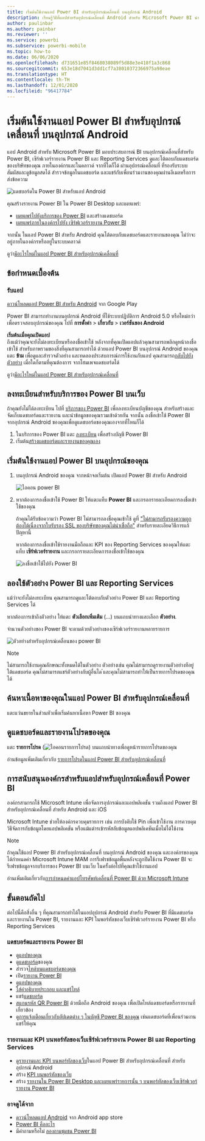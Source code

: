 ```yaml
---
title: เริ่มต้นใช้งานแอป Power BI สำหรับอุปกรณ์เคลื่อนที่ บนอุปกรณ์ Android
description: เรียนรู้วิธีที่แอปสำหรับอุปกรณ์เคลื่อนที่ Android สำหรับ Microsoft Power BI นำ Power BI มาใส่ในกระเป๋าคุณ ให้คุณเข้าถึงข้อมูลทางธุรกิจ ทั้งภายในองค์กรและในระบบคลาวด์ ด้วยอุปกรณ์เคลื่อนที่
author: paulinbar
ms.author: painbar
ms.reviewer: ''
ms.service: powerbi
ms.subservice: powerbi-mobile
ms.topic: how-to
ms.date: 06/06/2020
ms.openlocfilehash: d731651e85f8468038089f5d88e3e418f1a3c868
ms.sourcegitcommit: 653e18d7041d3dd1cf7a38010372366975a98eae
ms.translationtype: HT
ms.contentlocale: th-TH
ms.lasthandoff: 12/01/2020
ms.locfileid: "96417784"
---
```

# <a name="get-started-with-the-power-bi-mobile-app-on-android-devices"></a>เริ่มต้นใช้งานแอป Power BI สำหรับอุปกรณ์เคลื่อนที่ บนอุปกรณ์ Android
แอป Android สำหรับ Microsoft Power BI มอบประสบการณ์ BI บนอุปกรณ์เคลื่อนที่สำหรับ Power BI, เซิร์ฟเวอร์รายงาน Power BI และ Reporting Services ดูและโต้ตอบกับแดชบอร์ดของบริษัทของคุณ ภายในองค์กรและในคลาวด์ จากที่ใดก็ได้ ผ่านอุปกรณ์เคลื่อนที่ ที่รองรับระบบสัมผัสและดูข้อมูลสดได้ สำรวจข้อมูลในแดชบอร์ด และแชร์กับเพื่อนร่วมงานของคุณผ่านอีเมลหรือการส่งข้อความ 

![แดชบอร์ดใน Power BI สำหรับแอป Android](./media/mobile-android-app-get-started/power-bi-android-dashboard-optimized-090117.png)

คุณสร้างรายงาน Power BI ใน Power BI Desktop และเผยแพร่:

* [เผยแพร่ไปยังบริการของ Power BI](../../fundamentals/power-bi-overview.md) และสร้างแดชบอร์ด
* [เผยแพร่ภายในองค์กรไปยัง เซิร์ฟเวอร์รายงาน Power BI](../../report-server/quickstart-create-powerbi-report.md)

จากนั้น ในแอป Power BI สำหรับ Android คุณโต้ตอบกับแดชบอร์ดและรายงานของคุณ ไม่ว่าจะอยู่ภายในองค์กรหรืออยู่ในระบบคลาวด์

ดูว่า[มีอะไรใหม่ในแอป Power BI สำหรับอุปกรณ์เคลื่อนที่](mobile-whats-new-in-the-mobile-apps.md)

## <a name="prerequisites"></a>ข้อกำหนดเบื้องต้น

### <a name="get-the-app"></a>รับแอป

[ดาวน์โหลดแอป Power BI สำหรับ Android](https://go.microsoft.com/fwlink/?LinkID=544867) จาก Google Play
  
Power BI สามารถทำงานบนอุปกรณ์ Android ที่ใช้ระบบปฏิบัติการ Android 5.0 หรือใหม่กว่า เพื่อตรวจสอบอุปกรณ์ของคุณ ไปที่ **การตั้งค่า** > **เกี่ยวกับ** > **เวอร์ชันของ Android** 

**เริ่มต้นเมื่อคุณเปิดแอป**    
ถึงแม้ว่าคุณจะยังไม่ลงทะเบียนหรือลงชื่อเข้าใช้ หลังจากที่คุณเปิดแอปแล้วคุณสามารถพลิกดูหน้าลงชื่อเข้าใช้ สำหรับภาพรวมของสิ่งที่คุณสามารถทำได้ ด้วยแอป Power BI บนอุปกรณ์ Android ของคุณ แตะ **ข้าม** เพื่อดูและสำรวจตัวอย่าง และทดลองประสบการณ์การใช้งานกับแอป คุณสามารถ[กลับไปยังตัวอย่าง](mobile-android-app-get-started.md#try-the-power-bi-and-reporting-services-samples) เมื่อใดก็ตามที่คุณต้องการ จากโฮมเพจแดชบอร์ดได้

ดูว่า[มีอะไรใหม่ในแอป Power BI สำหรับอุปกรณ์เคลื่อนที่](mobile-whats-new-in-the-mobile-apps.md)

## <a name="sign-up-for-the-power-bi-service-on-the-web"></a>ลงทะเบียนสำหรับบริการของ Power BI บนเว็บ
ถ้าคุณยังไม่ได้ลงทะเบียน ไปที่ [บริการของ Power BI](https://powerbi.com/) เพื่อลงทะเบียนบัญชีของคุณ สำหรับสร้างและจัดเก็บแดชบอร์ดและรายงาน และนำข้อมูลของคุณรวมเข้าด้วยกัน จากนั้น ลงชื่อเข้าใช้ Power BI จากอุปกรณ์ Android ของคุณเพื่อดูแดชบอร์ดของคุณเองจากที่ไหนก็ได้

1. ในบริการของ Power BI แตะ [ลงทะเบียน](https://go.microsoft.com/fwlink/?LinkID=513879) เพื่อสร้างบัญชี Power BI
2. เริ่มต้น[สร้างแดชบอร์ดและรายงานของคุณเอง](../../fundamentals/service-get-started.md)

## <a name="get-started-with-the-power-bi-app-on-your-device"></a>เริ่มต้นใช้งานแอป Power BI บนอุปกรณ์ของคุณ
1. บนอุปกรณ์ Android ของคุณ จากหน้าจอเริ่มต้น เปิดแอป Power BI สำหรับ Android
   
   ![ไอคอน power BI](./media/mobile-android-app-get-started/power-bi-logo-android.png)
2. หากต้องการลงชื่อเข้าใช้ Power BI ให้แตะแท็บ **Power BI** และกรอกรายละเอียดการลงชื่อเข้าใช้ของคุณ

    ถ้าคุณได้รับข้อความว่า Power BI ไม่สามารถลงชื่อคุณเข้าใช้ ดูที่ ["ไม่สามารถรับรองความถูกต้องได้เนื่องจากใบรับรอง SSL ของบริษัทของคุณไม่น่าเชื่อถือ"](mobile-android-app-error-corporate-ssl-account-is-untrusted.md) สำหรับรายละเอียดวิธีการแก้ปัญหานี้

   หากต้องการลงชื่อเข้าใช้รายงานมือถือและ KPI ของ Reporting Services ของคุณให้แตะแท็บ **เซิร์ฟเวอร์รายงาน** และกรอกรายละเอียดการลงชื่อเข้าใช้ของคุณ
   
   ![ลงชื่อเข้าใช้ไปยัง Power BI](./media/mobile-android-app-get-started/power-bi-connect-to-login.png)

## <a name="try-the-power-bi-and-reporting-services-samples"></a>ลองใช้ตัวอย่าง Power BI และ Reporting Services
แม้ว่าจะยังไม่ลงทะเบียน คุณสามารถดูและโต้ตอบกับตัวอย่าง Power BI และ Reporting Services ได้

หากต้องการเข้าถึงตัวอย่าง ให้แตะ **ตัวเลือกเพิ่มเติม** (...) บนแถบนำทางและเลือก **ตัวอย่าง**.

จำนวนตัวอย่างของ Power BI จะตามด้วยตัวอย่างของเซิร์ฟเวอร์รายงานหลายรายการ
   
   ![ตัวอย่างสำหรับอุปกรณ์เคลื่อนของ power BI](./media/mobile-android-app-get-started/power-bi-android-power-bi-samples.png)

   
   > [!NOTE]
   > ไม่สามารถใช้งานคุณลักษณะทั้งหมดได้ในตัวอย่าง ตัวอย่างเช่น คุณไม่สามารถดูรายงานตัวอย่างทีอยู่ใต้แดชบอร์ด คุณไม่สามารถแชร์ตัวอย่างกับผู้อื่นได ้และคุณไม่สามารถทำให้เป็นรายการโปรดของคุณได้ 
   > 
   >

## <a name="find-your-content-in-the-power-bi-mobile-apps"></a>ค้นหาเนื้อหาของคุณในแอป Power BI สำหรับอุปกรณ์เคลื่อนที่

แตะแว่นขยายในส่วนหัวเพื่อเริ่มค้นหาเนื้อหา Power BI ของคุณ

## <a name="view-your-favorite-dashboards-and-reports"></a>ดูแดชบอร์ดและรายงานโปรดของคุณ
แตะ **รายการโปรด** (![ไอคอนรายการโปรด](./media/mobile-android-app-get-started/power-bi-mobile-apps-home-favorites-icon.png)) บนแถบนำทางเพื่อดูหน้ารายการโปรดของคุณ 

อ่านข้อมูลเพิ่มเติมเกี่ยวกับ [รายการโปรดในแอป Power BI สำหรับอุปกรณ์เคลื่อนที่](mobile-apps-favorites.md)

## <a name="enterprise-support-for-the-power-bi-mobile-apps"></a>การสนับสนุนองค์กรสำหรับแอปสำหรับอุปกรณ์เคลื่อนที่ Power BI
องค์กรสามารถใช้ Microsoft Intune เพื่อจัดการอุปกรณ์และแอปพลิเคชัน รวมถึงแอป Power BI สำหรับอุปกรณ์เคลื่อนที่ สำหรับ Android และ iOS

Microsoft Intune ช่วยให้องค์กรควบคุมรายการ เช่น การบังคับใช้ Pin เพื่อเข้าใช้งาน การควบคุมวิธีจัดการกับข้อมูลโดยแอปพลิเคชัน หรือแม้แต่ารเข้ารหัสลับข้อมูลแอปพลิเคชันเมื่อไม่ได้ใช้งาน

> [!NOTE]
> ถ้าคุณใช้แอป Power BI สำหรับอุปกรณ์เคลื่อนที่ บนอุปกรณ์ Android ของคุณ และองค์กรของคุณได้กำหนดค่า Microsoft Intune MAM การรีเฟรชข้อมูลพื้นหลังจะถูกปิดใช้งาน Power BI จะรีเฟรชข้อมูลจากบริการของ Power BI บนเว็บ ในครั้งต่อไปที่คุณเข้าใช้งานแอป
> 
> 

อ่านเพิ่มเติมเกี่ยวกับ[การกำหนดค่าแอปโทรศัพท์เคลื่อนที่ Power BI ด้วย Microsoft Intune](../../admin/service-admin-mobile-intune.md) 

## <a name="next-steps"></a>ขั้นตอนถัดไป
ต่อไปนี้คือสิ่งอื่น ๆ ที่คุณสามารถทำได้ในแอปอุปกรณ์ Android สำหรับ Power BI ที่มีแดชบอร์ดและรายงานใน Power BI, รายงานและ KPI ในพอร์ทัลของเว็บเซิร์ฟเวอร์รายงาน Power BI หรือ Reporting Services

### <a name="power-bi-dashboards-and-reports"></a>แดชบอร์ดและรายงาน Power BI
* ดู[แอปของคุณ](../../collaborate-share/service-create-distribute-apps.md)
* ดู[แดชบอร์ด](mobile-apps-view-dashboard.md)ของคุณ
* สำรวจ[ไทล์บนแดชบอร์ดของคุณ](mobile-tiles-in-the-mobile-apps.md)
* เปิด[รายงาน Power BI](mobile-reports-in-the-mobile-apps.md)
* ดู[แอปของคุณ](../../collaborate-share/service-create-distribute-apps.md)
* [ใส่คำอธิบายประกอบ และแชร์ไทล์](mobile-annotate-and-share-a-tile-from-the-mobile-apps.md)
* แชร์[แดชบอร์ด](mobile-share-dashboard-from-the-mobile-apps.md)
* [สแกนรหัส QR Power BI](mobile-apps-qr-code.md) ด้วยมือถือ Android ของคุณ เพื่อเปิดไทล์แดชบอร์ดหรือรายงานที่เกี่ยวข้อง 
* ดู[การแจ้งเตือนเกี่ยวกับอัปเดตต่าง ๆ ในบัญชี Power BI ของคุณ](mobile-apps-notification-center.md) เช่นแดชบอร์ดที่เพื่อนร่วมงานแชร์ให้คุณ

### <a name="reports-and-kpis-on-the-power-bi-report-server-and-reporting-services-web-portals"></a>รายงานและ KPI บนพอร์ทัลของเว็บเซิร์ฟเวอร์รายงาน Power BI และ Reporting Services
* [ดูรายงานและ KPI บนพอร์ทัลของเว็บ](mobile-app-ssrs-kpis-mobile-on-premises-reports.md)ในแอป Power BI สำหรับอุปกรณ์เคลื่อนที่ สำหรับอุปกรณ์ Android
* สร้าง [KPI บนพอร์ทัลของเว็บ](/sql/reporting-services/working-with-kpis-in-reporting-services)
* สร้าง [รายงานใน Power BI Desktop และเผยแพร่รายการนั้น ๆ บนพอร์ทัลของเว็บเซิร์ฟเวอร์รายงาน Power BI](../../report-server/quickstart-create-powerbi-report.md)

### <a name="see-also"></a>อาจดูได้จาก
* [ดาวน์โหลดแอป Android](https://go.microsoft.com/fwlink/?LinkID=544867) จาก Android app store
* [Power BI คืออะไร](../../fundamentals/power-bi-overview.md)
* มีคำถามหรือไม่ [ลองถามชุมชน Power BI](https://community.powerbi.com/)